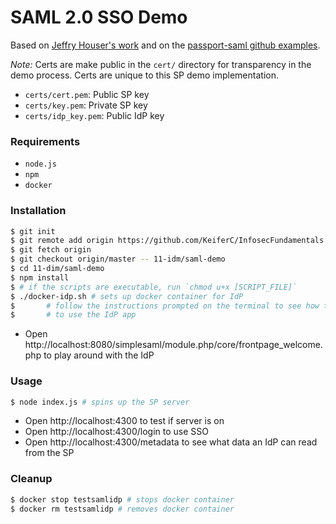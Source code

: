 # SAML 2.0 SSO Demo

Based on [Jeffry Houser's work](https://medium.com/disney-streaming/setup-a-single-sign-on-saml-test-environment-with-docker-and-nodejs-c53fc1a984c9)
and on the [passport-saml github examples](https://github.com/bergie/passport-saml).

*Note:* Certs are make public in the `cert/` directory for transparency in the
demo process. Certs are unique to this SP demo implementation.

- `certs/cert.pem`: Public SP key
- `certs/key.pem`: Private SP key
- `certs/idp_key.pem`: Public IdP key

### Requirements

- `node.js`
- `npm`
- `docker`

### Installation
```sh
$ git init
$ git remote add origin https://github.com/KeiferC/InfosecFundamentals.git
$ git fetch origin
$ git checkout origin/master -- 11-idm/saml-demo
$ cd 11-dim/saml-demo
$ npm install
$ # if the scripts are executable, run `chmod u+x [SCRIPT_FILE]`
$ ./docker-idp.sh # sets up docker container for IdP
$       # follow the instructions prompted on the terminal to see how to
$       # to use the IdP app
```

- Open http://localhost:8080/simplesaml/module.php/core/frontpage_welcome.php to
  play around with the IdP

### Usage
```sh
$ node index.js # spins up the SP server
```

- Open http://localhost:4300 to test if server is on
- Open http://localhost:4300/login to use SSO
- Open http://localhost:4300/metadata to see what data an IdP can read
  from the SP

### Cleanup
```sh
$ docker stop testsamlidp # stops docker container
$ docker rm testsamlidp # removes docker container
```


